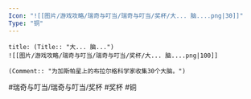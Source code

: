 ```yaml
---
Icon: "![[图片/游戏攻略/瑞奇与叮当/瑞奇与叮当/奖杯/大... 脑....png|30]]"
Type: "铜"
---
```

```ad-common-bronze-trophy
title: (Title:: "大... 脑...")
![[图片/游戏攻略/瑞奇与叮当/瑞奇与叮当/奖杯/大... 脑....png|100]]

(Comment:: "为加斯帕星上的布拉尔格科学家收集30个大脑。")
```

#瑞奇与叮当/瑞奇与叮当/奖杯 #奖杯 #铜
